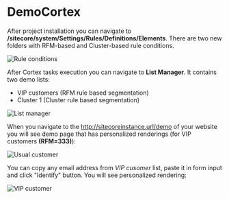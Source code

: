 # DemoCortex
After project installation you can navigate to **/sitecore/system/Settings/Rules/Definitions/Elements**.
There are two new folders with RFM-based and Cluster-based rule conditions.

![Rule conditions](https://github.com/x3mxray/Cortex.Demo.RFM/blob/master/documentation/images/rules.jpg)

After Cortex tasks execution you can navigate to **List Manager**.
It contains two demo lists:
- VIP customers (RFM rule based segmentation)
- Cluster 1 (Cluster rule based segmentation)

![List manager](https://github.com/x3mxray/Cortex.Demo.RFM/blob/master/documentation/images/lists.jpg)

When you navigate to the http://sitecoreinstance.url/demo  of your website you will see demo page that has personalized renderings (for VIP customers **(RFM=333)**):

![Usual customer](https://github.com/x3mxray/Cortex.Demo.RFM/blob/master/documentation/images/usual.jpg)

You can copy any email address from *VIP cusomer* list, paste it in form input and click "Identify" button. You will see personalized rendering:

![VIP customer](https://github.com/x3mxray/Cortex.Demo.RFM/blob/master/documentation/images/vip.jpg)